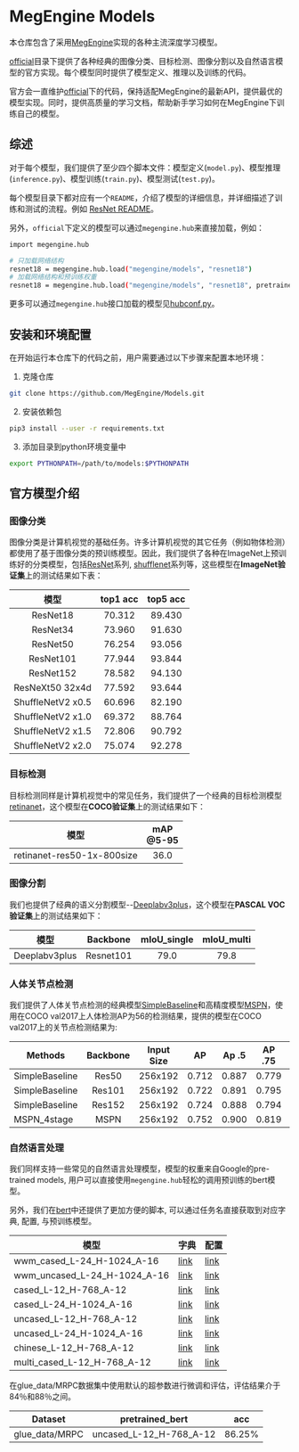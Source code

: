 # MegEngine Models

本仓库包含了采用[MegEngine](https://github.com/megengine/megengine)实现的各种主流深度学习模型。

[official](./official)目录下提供了各种经典的图像分类、目标检测、图像分割以及自然语言模型的官方实现。每个模型同时提供了模型定义、推理以及训练的代码。

官方会一直维护[official](./official)下的代码，保持适配MegEngine的最新API，提供最优的模型实现。同时，提供高质量的学习文档，帮助新手学习如何在MegEngine下训练自己的模型。

## 综述

对于每个模型，我们提供了至少四个脚本文件：模型定义(`model.py`)、模型推理(`inference.py`)、模型训练(`train.py`)、模型测试(`test.py`)。

每个模型目录下都对应有一个`README`，介绍了模型的详细信息，并详细描述了训练和测试的流程。例如 [ResNet README](./official/vision/classification/resnet/README.md)。

另外，`official`下定义的模型可以通过`megengine.hub`来直接加载，例如：

```bash
import megengine.hub

# 只加载网络结构
resnet18 = megengine.hub.load("megengine/models", "resnet18")
# 加载网络结构和预训练权重
resnet18 = megengine.hub.load("megengine/models", "resnet18", pretrained=True)
```

更多可以通过`megengine.hub`接口加载的模型见[hubconf.py](./hubconf.py)。

## 安装和环境配置

在开始运行本仓库下的代码之前，用户需要通过以下步骤来配置本地环境：

1. 克隆仓库

```bash
git clone https://github.com/MegEngine/Models.git
```

2. 安装依赖包

```bash
pip3 install --user -r requirements.txt
```

3. 添加目录到python环境变量中

```bash
export PYTHONPATH=/path/to/models:$PYTHONPATH
```


## 官方模型介绍

### 图像分类

图像分类是计算机视觉的基础任务。许多计算机视觉的其它任务（例如物体检测）都使用了基于图像分类的预训练模型。因此，我们提供了各种在ImageNet上预训练好的分类模型，包括[ResNet](./official/vision/classification/resnet)系列, [shufflenet](./official/vision/classification/shufflenet)系列等，这些模型在**ImageNet验证集**上的测试结果如下表：

| 模型 | top1 acc | top5 acc |
| :---: | :---: | :---: |
| ResNet18 |  70.312  |  89.430  |
| ResNet34 |  73.960  |  91.630  |
| ResNet50 | 76.254 | 93.056 |
| ResNet101 | 77.944 | 93.844 |
| ResNet152 | 78.582 | 94.130 | 
| ResNeXt50 32x4d | 77.592 | 93.644 |
| ShuffleNetV2 x0.5 |  60.696  |  82.190  | 
| ShuffleNetV2 x1.0 |  69.372  |  88.764  | 
| ShuffleNetV2 x1.5 |  72.806  |  90.792  | 
| ShuffleNetV2 x2.0 |  75.074  |  92.278  | 


### 目标检测

目标检测同样是计算机视觉中的常见任务，我们提供了一个经典的目标检测模型[retinanet](./official/vision/detection)，这个模型在**COCO验证集**上的测试结果如下：

| 模型                       | mAP<br>@5-95  |
| :---:                        | :---:           |
| retinanet-res50-1x-800size | 36.0          |


### 图像分割

我们也提供了经典的语义分割模型--[Deeplabv3plus](./official/vision/segmentation/)，这个模型在**PASCAL VOC验证集**上的测试结果如下：

 |  模型       | Backbone    |  mIoU_single   | mIoU_multi  |
 |  :--:          |:--:     |:--:           |:--:         |
 |  Deeplabv3plus | Resnet101   | 79.0          | 79.8        |

### 人体关节点检测

我们提供了人体关节点检测的经典模型[SimpleBaseline](https://arxiv.org/pdf/1804.06208.pdf)和高精度模型[MSPN](https://arxiv.org/pdf/1901.00148.pdf)，使用在COCO val2017上人体检测AP为56的检测结果，提供的模型在COCO val2017上的关节点检测结果为:

|Methods|Backbone|Input Size| AP | Ap .5 | AP .75 | AP (M) | AP (L) | AR | AR .5 | AR .75 | AR (M) | AR (L) |
|---|:---:|---|---|---|---|---|---|---|---|---|---|---|
| SimpleBaseline |Res50 |256x192| 0.712 | 0.887 | 0.779 | 0.673 | 0.785 | 0.782 | 0.932 | 0.839 | 0.730 | 0.854 |
| SimpleBaseline |Res101|256x192| 0.722 | 0.891 | 0.795 | 0.687 | 0.795 | 0.794 | 0.936 | 0.855 | 0.745 | 0.863 |
| SimpleBaseline |Res152|256x192| 0.724 | 0.888 | 0.794 | 0.688 | 0.795 | 0.795 | 0.934 | 0.856 | 0.746 | 0.863 |
| MSPN_4stage |MSPN|256x192| 0.752 | 0.900 | 0.819 | 0.716 | 0.825 | 0.819 | 0.943 | 0.875 | 0.770 | 0.887 |

### 自然语言处理

我们同样支持一些常见的自然语言处理模型，模型的权重来自Google的pre-trained models, 用户可以直接使用`megengine.hub`轻松的调用预训练的bert模型。

另外，我们在[bert](./official/nlp/bert)中还提供了更加方便的脚本, 可以通过任务名直接获取到对应字典, 配置, 与预训练模型。

| 模型                       | 字典 | 配置 |
| ---                        |  --- |  --- |
| wwm_cased_L-24_H-1024_A-16| [link](https://data.megengine.org.cn/models/weights/bert/wwm_cased_L-24_H-1024_A-16/vocab.txt) | [link](https://data.megengine.org.cn/models/weights/bert/wwm_cased_L-24_H-1024_A-16/bert_config.json)
| wwm_uncased_L-24_H-1024_A-16| [link](https://data.megengine.org.cn/models/weights/bert/wwm_uncased_L-24_H-1024_A-16/vocab.txt) | [link](https://data.megengine.org.cn/models/weights/bert/wwm_uncased_L-24_H-1024_A-16/bert_config.json)
| cased_L-12_H-768_A-12| [link](https://data.megengine.org.cn/models/weights/bert/cased_L-12_H-768_A-12/vocab.txt) | [link](https://data.megengine.org.cn/models/weights/bert/cased_L-12_H-768_A-12/bert_config.json)
| cased_L-24_H-1024_A-16| [link](https://data.megengine.org.cn/models/weights/bert/cased_L-24_H-1024_A-16/vocab.txt) | [link](https://data.megengine.org.cn/models/weights/bert/cased_L-24_H-1024_A-16/bert_config.json)
| uncased_L-12_H-768_A-12| [link](https://data.megengine.org.cn/models/weights/bert/uncased_L-12_H-768_A-12/vocab.txt) | [link](https://data.megengine.org.cn/models/weights/bert/uncased_L-12_H-768_A-12/bert_config.json)
| uncased_L-24_H-1024_A-16| [link](https://data.megengine.org.cn/models/weights/bert/uncased_L-24_H-1024_A-16/vocab.txt) | [link](https://data.megengine.org.cn/models/weights/bert/uncased_L-24_H-1024_A-16/bert_config.json)
| chinese_L-12_H-768_A-12| [link](https://data.megengine.org.cn/models/weights/bert/chinese_L-12_H-768_A-12/vocab.txt) | [link](https://data.megengine.org.cn/models/weights/bert/chinese_L-12_H-768_A-12/bert_config.json)
| multi_cased_L-12_H-768_A-12| [link](https://data.megengine.org.cn/models/weights/bert/multi_cased_L-12_H-768_A-12/vocab.txt) | [link](https://data.megengine.org.cn/models/weights/bert/multi_cased_L-12_H-768_A-12/bert_config.json)


在glue_data/MRPC数据集中使用默认的超参数进行微调和评估，评估结果介于84％和88％之间。

| Dataset | pretrained_bert | acc |
| --- |   --- |  --- |
| glue_data/MRPC |   uncased_L-12_H-768_A-12 |  86.25% |

